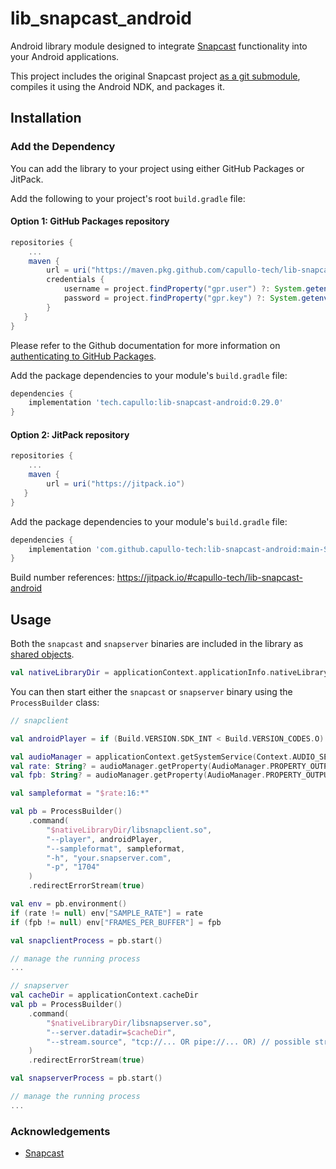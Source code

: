 # lib_snapcast_android

Android library module designed to integrate [Snapcast](https://github.com/badaix/snapcast) functionality into your Android applications. 

This project includes the original Snapcast project [as a git submodule](./.gitmodules), compiles it using the Android NDK, and packages it.

## Installation

### Add the Dependency

You can add the library to your project using either GitHub Packages or JitPack. 

Add the following to your project's root `build.gradle` file:

#### Option 1: GitHub Packages repository

```groovy
repositories {
    ...
    maven {
        url = uri("https://maven.pkg.github.com/capullo-tech/lib-snapcast-android")
        credentials {
            username = project.findProperty("gpr.user") ?: System.getenv("GITHUB_USERNAME")
            password = project.findProperty("gpr.key") ?: System.getenv("GITHUB_TOKEN")
        }
   }
}
```

Please refer to the Github documentation for more information on [authenticating to GitHub Packages](https://docs.github.com/en/packages/working-with-a-github-packages-registry/working-with-the-gradle-registry#using-a-published-package).

Add the package dependencies to your module's `build.gradle` file:

```groovy
dependencies {
    implementation 'tech.capullo:lib-snapcast-android:0.29.0'
}
```

#### Option 2: JitPack repository

```groovy
repositories {
    ...
    maven {
        url = uri("https://jitpack.io")
   }
}
```

Add the package dependencies to your module's `build.gradle` file:

```groovy
dependencies {
    implementation 'com.github.capullo-tech:lib-snapcast-android:main-SNAPSHOT'
}
```

Build number references: https://jitpack.io/#capullo-tech/lib-snapcast-android

## Usage

Both the `snapcast` and `snapserver` binaries are included in the library as [shared objects](https://developer.android.com/ndk/guides/abis#native-code-in-app-packages).

```kotlin
val nativeLibraryDir = applicationContext.applicationInfo.nativeLibraryDir
```

You can then start either the `snapcast` or `snapserver` binary using the `ProcessBuilder` class:

```kotlin
// snapclient

val androidPlayer = if (Build.VERSION.SDK_INT < Build.VERSION_CODES.O) "opensl" else "oboe"

val audioManager = applicationContext.getSystemService(Context.AUDIO_SERVICE) as AudioManager
val rate: String? = audioManager.getProperty(AudioManager.PROPERTY_OUTPUT_SAMPLE_RATE)
val fpb: String? = audioManager.getProperty(AudioManager.PROPERTY_OUTPUT_FRAMES_PER_BUFFER)

val sampleformat = "$rate:16:*"

val pb = ProcessBuilder()
    .command(
        "$nativeLibraryDir/libsnapclient.so",
        "--player", androidPlayer,
        "--sampleformat", sampleformat,
        "-h", "your.snapserver.com",
        "-p", "1704"
    )
    .redirectErrorStream(true)

val env = pb.environment()
if (rate != null) env["SAMPLE_RATE"] = rate
if (fpb != null) env["FRAMES_PER_BUFFER"] = fpb

val snapclientProcess = pb.start()

// manage the running process
...
```

```kotlin
// snapserver
val cacheDir = applicationContext.cacheDir
val pb = ProcessBuilder()
    .command(
        "$nativeLibraryDir/libsnapserver.so",
        "--server.datadir=$cacheDir",
        "--stream.source", "tcp://... OR pipe://... OR) // possible stream source configuration: https://github.com/badaix/snapcast#server
    )
    .redirectErrorStream(true)

val snapserverProcess = pb.start()

// manage the running process
...
```

### Acknowledgements
- [Snapcast](https://github.com/badaix/snapcast)